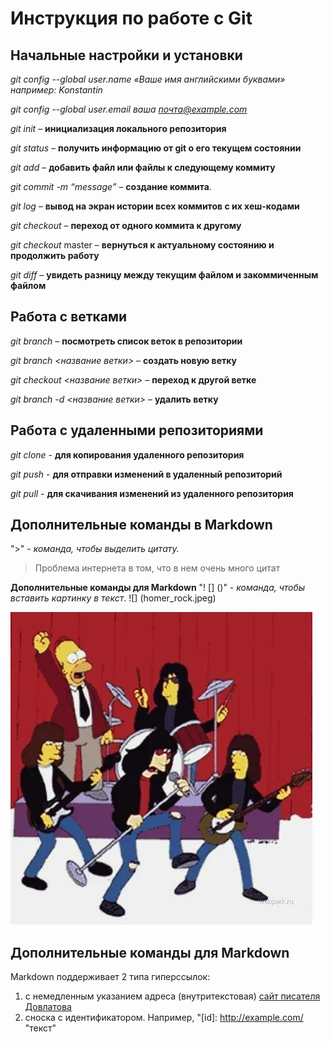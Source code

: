 # Инструкция по работе с Git


## **Начальные настройки и установки**

*git config --global user.name «Ваше имя английскими буквами»  например: Konstantin*

*git config --global user.email ваша почта@example.com*

*git init* – **инициализация локального репозитория**

*git status* – **получить информацию от git о его текущем состоянии**

*git add* – **добавить файл или файлы к следующему коммиту**

*git commit -m “message”* – **создание коммита**.

*git log* – **вывод на экран истории всех коммитов с их хеш-кодами**

*git checkout* – **переход от одного коммита к другому**

*git checkout* master – **вернуться к актуальному состоянию и продолжить работу**

*git diff* – **увидеть разницу между текущим файлом и закоммиченным файлом**

## **Работа с ветками**

*git branch* – **посмотреть список веток в репозитории**

*git branch <название ветки>* – **создать новую ветку**

*git checkout <название ветки>* – **переход к другой ветке**

*git branch -d <название ветки>* – **удалить ветку**

## **Работа с удаленными репозиториями**

*git clone* - **для копирования удаленного репозитория**

*git push* - **для отправки изменений в удаленный репозиторий**

*git pull* - **для скачивания изменений из удаленного репозитория**

## **Дополнительные команды в Markdown**

">" - *команда, чтобы выделить цитату.*

>Проблема интернета в том, что в нем очень много цитат 

**Дополнительные команды для Markdown**
"! [] ()" - *команда, чтобы вставить картинку в текст*.
![] (homer_rock.jpeg)

![](homer_rock.jpeg)

## **Дополнительные команды для Markdown**
Markdown поддерживает 2 типа гиперссылок:
1. с немедленным указанием адреса (внутритекстовая)
[сайт писателя Довлатова](http://www.dovlatov.org.ru/)
2. сноска с идентификатором. Например,
"[id]: http://example.com/ "текст"